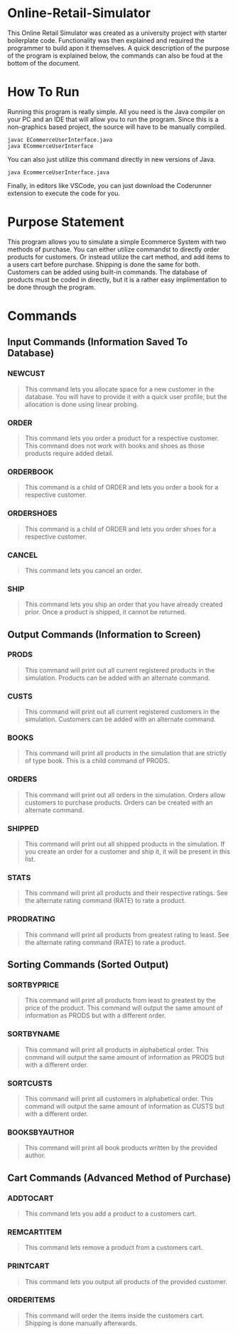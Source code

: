 # Online-Retail-Simulator 
This Online Retail Simulator was created as a university project with starter boilerplate code. Functionality was then explained and required the programmer to build apon it themselves. A quick description of the purpose of the program is explained below, the commands can also be foud at the bottom of the document.

# How To Run
Running this program is really simple. All you need is the Java compiler on your PC and an IDE that will allow you to run the program. Since this is a non-graphics based project, the source will have to be manually compiled.

```
javac ECommerceUserInterface.java
java ECommerceUserInterface
```
You can also just utilize this command directly in new versions of Java.
```
java EcommerceUserInterface.java
```
Finally, in editors like VSCode, you can just download the Coderunner extension to execute the code for you.
# Purpose Statement
This program allows you to simulate a simple Ecommerce System with two methods of purchase. You can either utilize commandst to directly order products for customers. Or instead utilize the cart method, and add items to a users cart before purchase. Shipping is done the same for both. Customers can be added using built-in commands. The database of products must be coded in directly, but it is a rather easy implimentation to be done through the program.

# Commands
## Input Commands (Information Saved To Database)
### **NEWCUST**
>This command lets you allocate space for a new customer in the database. You will have to provide it with a quick user profile, but the allocation is done using linear probing.
### **ORDER**
>This command lets you order a product for a respective customer. This command does not work with books and shoes as those products require added detail.
### **ORDERBOOK**
>This command is a child of ORDER and lets you order a book for a respective customer.
### **ORDERSHOES**
>This command is a child of ORDER and lets you order shoes for a respective customer.
### **CANCEL**
>This command lets you cancel an order.
### **SHIP**
>This command lets you ship an order that you have already created prior. Once a product is shipped, it cannot be returned.

## Output Commands (Information to Screen)
### **PRODS**
>This command will print out all current registered products in the simulation. Products can be added with an alternate command.
### **CUSTS**
>This command will print out all current registered customers in the simulation. Customers can be added with an alternate command.
### **BOOKS**
>This command will print all products in the simulation that are strictly of type book. This is a child command of PRODS.
### **ORDERS**
>This command will print out all orders in the simulation. Orders allow customers to purchase products. Orders can be created with an alternate command.
### **SHIPPED**
>This command will print out all shipped products in the simulation. If you create an order for a customer and ship it, it will be present in this list.
### **STATS**
>This command will print all products and their respective ratings. See the alternate rating command (RATE) to rate a product.
### **PRODRATING**
>This command will print all products from greatest rating to least. See the alternate rating command (RATE) to rate a product.

## Sorting Commands (Sorted Output)
### **SORTBYPRICE**
>This command will print all products from least to greatest by the price of the product. This command will output the same amount of information as PRODS but with a different order.
### **SORTBYNAME**
>This command will print all products in alphabetical order. This command will output the same amount of information as PRODS but with a different order.
### **SORTCUSTS**
>This command will print all customers in alphabetical order. This command will output the same amount of information as CUSTS but with a different order.
### **BOOKSBYAUTHOR**
>This command will print all book products written by the provided author.

## Cart Commands (Advanced Method of Purchase)
### **ADDTOCART**
>This command lets you add a product to a customers cart.
### **REMCARTITEM**
>This command lets remove a product from a customers cart.
### **PRINTCART**
>This command lets you output all products of the provided customer.
### **ORDERITEMS**
>This command will order the items inside the customers cart. Shipping is done manually afterwards.